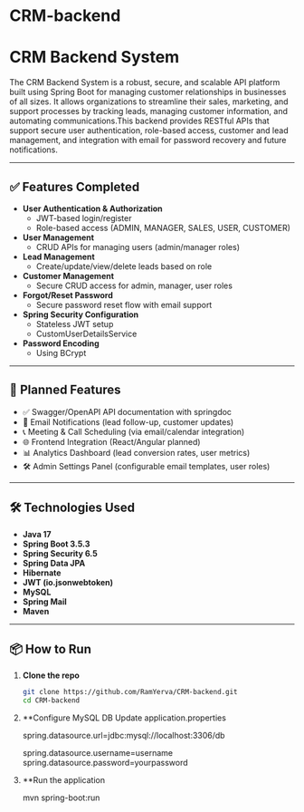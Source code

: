 # CRM-backend

# CRM Backend System

The CRM Backend System is a robust, secure, and scalable API platform built using Spring Boot for managing customer relationships in businesses of all sizes. It allows organizations to streamline their sales, marketing, and support processes by tracking leads, managing customer information, and automating communications.This backend provides RESTful APIs that support secure user authentication, role-based access, customer and lead management, and integration with email for password recovery and future notifications.

---

## ✅ Features Completed

- **User Authentication & Authorization**
  - JWT-based login/register
  - Role-based access (ADMIN, MANAGER, SALES, USER, CUSTOMER)
- **User Management**
  - CRUD APIs for managing users (admin/manager roles)
- **Lead Management**
  - Create/update/view/delete leads based on role
- **Customer Management**
  - Secure CRUD access for admin, manager, user roles
- **Forgot/Reset Password**
  - Secure password reset flow with email support
- **Spring Security Configuration**
  - Stateless JWT setup
  - CustomUserDetailsService
- **Password Encoding**
  - Using BCrypt

---

## 🔄 Planned Features

- ✅ Swagger/OpenAPI API documentation with springdoc
- 🔔 Email Notifications (lead follow-up, customer updates)
- 📞 Meeting & Call Scheduling (via email/calendar integration)
- 🌐 Frontend Integration (React/Angular planned)
- 📊 Analytics Dashboard (lead conversion rates, user metrics)
- 🛠️ Admin Settings Panel (configurable email templates, user roles)


---

## 🛠️ Technologies Used

- **Java 17**
- **Spring Boot 3.5.3**
- **Spring Security 6.5**
- **Spring Data JPA**
- **Hibernate**
- **JWT (io.jsonwebtoken)**
- **MySQL**
- **Spring Mail**
- **Maven**

---

## 📦 How to Run

1. **Clone the repo**
   ```bash
   git clone https://github.com/RamYerva/CRM-backend.git
   cd CRM-backend

2. **Configure MySQL DB
    Update application.properties

   spring.datasource.url=jdbc:mysql://localhost:3306/db

   spring.datasource.username=username
   spring.datasource.password=yourpassword

4. **Run the application

    mvn spring-boot:run

